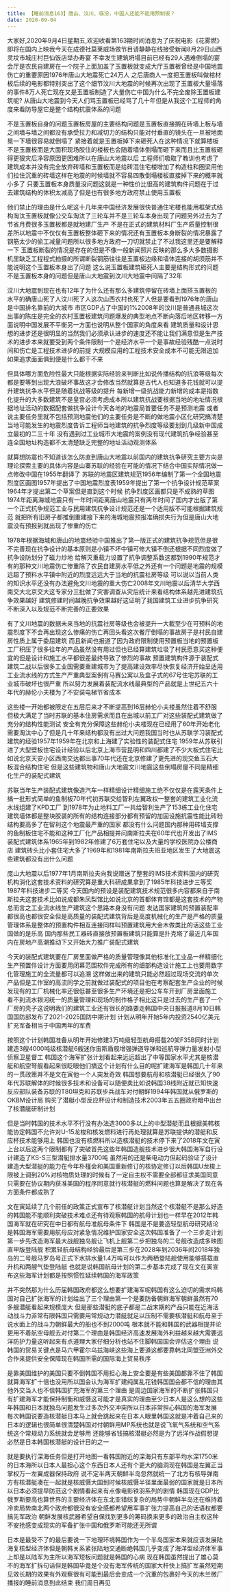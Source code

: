```yaml
---
title: 【睡前消息163】唐山、汶川、临汾，中国人还能不能用预制板？
date: 2020-09-04
---
```


大家好,2020年9月4日星期五,欢迎收看第163期时间消息为了庆祝电影《花雾燃》即将在国内上映我今天在成德社莫莱威场做节目请静静在线接受新闻8月29日山西灵坟市城庄村巨仙饭店举办寿宴
不幸发生建筑坍塌目前已经有29人遇难倒塌的宴会厅是农民自建房在一个院子上面加盖了玉置板就变成大厅玉置板曾经是中国地震伤亡的重要原因1976年唐山大地震死亡24万人
之后唐商人一度把玉置板叫做棺材板后续的电影都特别突出了这个细节汶川大地震的时候再次出现了玉置板大量塌落的事件8万人死亡现在又是玉置板制造了大量伤亡中国为什么不完全废除玉置板建筑呢?
从唐山大地震到今天人们骂玉置板已经骂了几十年但是从我这个工程师的角度来看防导屋它是整个结构抗震体系的问题

不是玉置板自身的问题玉置板房屋的主要结构问题是玉置板直接搁在砖墙上板与墙之间墙与墙之间都没有承受拉力和减切力的结构只能对付垂直的镜头在一旦被地面晃一下墙很容易就倒塌了
紧接着就是玉置板掉下来砸死人在这种情况下就算楼板不是玉置板而是大面积现场胶住的楼板也会随着墙体倒塌而砸下来而且比玉置板砸得更狠灾后净容原因更困难所以在唐山大地震以后
工程师们吸取了教训也考虑了建筑成本并没有完全放弃砖墙和玉置板而是给砖混住宅楼增加了构造柱和圈梁用他们拉住沉重的砖墙这样在地震的时候墙就不容易四散倒塌楼板直接掉下来的概率就小多了
只要玉置板本身质量没问题这就是一种性价比很高的建筑构件问题在于过去建筑结构的体积太减高了但是也有很多地方政府禁止使用玉置板

他们禁止的理由是什么呢这十几年来中国经济发展很快普通住宅楼也能用框架式结构淘汰玉置板就像公交车淘汰了三轮车并不是三轮车本身出现了问题另外过去为了节省月费很多玉置板都是就地建厂生产
不是在正式的建筑材料厂生产质量控制很差所以地震中不仅仅有玉置板整体砸下来的情况还有玉置板本身断裂的情况暴露了钢筋太少的偷工减量问题所以很多地方政府一刀切就禁止了不过我这里还是要解释一下
玉置板断裂的情况是存在的但是不像一般新闻照片反映的那么多大多数摄影机里缺乏工程程式拍摄的所谓断裂钢筋往往是玉置板边缘和墙体连接的胡须筋并不能说明这个玉置板本身出了问题
这么说玉置板建筑砸死人主要是结构形式的问题不是玉置板本身的问题但是唐山大地震到汶川大地震中间隔了32年

汶川大地震到现在也有12年了为什么还有那么多建筑停留在砖墙上面搭玉置板的水平的确唐山死了人汶川死了人这次山西农村也死了人但是要看到1976年的唐山是中国排名靠前的大城市
市区GDP占了中国的1%2008年的汶川是普通县城这次出事的陈庄是完全的农村玉置板建筑问题爆发的典型地点不断向落后地区转移一方面说明中国发展不平衡另一方面也说明从整个国家的角度来看
建筑质量和设计思想的进步还是很明显的当然我们必须承认进步的速度还不能让我们满意但是生产技术的进步本来就要受到两个条件限制一个是经济水平一个是事故经验残酷一点说时间和伤亡是工程技术进步的前提
大规模应用的工程技术安全成本不可能无限追加如果追求面面俱到便是什么都干不来

但具体哪方面危险性最大只能根据实际经验来判断比如说传播结构的抗浪等级每次都是要等到出现大浪破坏事故这才会修改当然就算是古代人也知道多花钱就可以提升建筑抗争水平但是随着抗战等级的提升
每新增一级抗战能力新增的成本是指数化提升的大多数建筑不是皇宫必须考虑成本所以建筑抗战要根据当地的地址情况根据地址活动的数据配套做抗争设计今天各地的地震局首要任务不是预测地震
或者说主要任务里就不包括预测地震他们的主要任务是不断的做地震小区化研究搞清楚当地可能发生的地震烈度告诉工程师当地建筑的抗争烈度等级要划到几级新中国成立最初的二三十年
没有遇到过工业城市大地震的案例没有现代建筑抗争经验甚至连全国地址构造都不太清楚缺乏完整的地址活动观测体系

就算想防震也不知道该怎么防直到唐山大地震以前国内的建筑抗争研究主要方向是理论探索主要的具体内容是山寨苏联的经验在可能的情况下结合中国实际情况做一点修改中国在1955年翻译了
苏联的地震区建筑规范1956年编制了第一个全国地震烈度区画图1957年提出了中国地震烈度表1959年提出了第一个抗争设计规范草案1964年才提出第二个草案但是直到这个时候
抗争烈度区画都只是不成熟的草图1974年距离海城地震只有一年时间距离唐山地震只有两年时间了国内才出版了第一个正式抗争规范工业与民用建筑抗争设计规范还是一个适用版不可能根据建筑规范
就把所有旧房子都推倒重建接下来的海城地震预报准确损失行为但是唐山大地震没有预报到就出现了惨重的伤亡

1978年根据海城和唐山的地震经验中国推出了第一版正式的建筑抗争规范但是很不完善现在抗争设计的基本原则是小镇不坏中镇可修大镇不倒还根据不同烈度做了抗争设防划分了磁力炒地
给解灭重载力设置了抗争调整系数这都到1990年规范才有的那种文川地震伤亡惨重除了农民自建房水平低之外还有一个问题是地震的规模远超了预料水平镇中附近的烈度远远大于当地的抗震社房等级
可以说以当前人类的知识水平还没有办法避免文川地震的重大伤亡2008年文川地震以后清华大学西南交大北京交大这专家分三批做了灾害调查从灾后统计来看结构体系越先进建筑抗争效果越好
建筑修建时间越晚抗争效果越好这证明了我国建筑工业进步抗争研究不断深入以及规范不断完善的正要效果

有了文川地震的数据未来当地的抗震社房等级也会被提升一大截至少在可预料的地震烈度下不会再出现这么惨痛的伤亡再回头看这次餐厅倒塌的事故房子是村民自建房性质上属于委屈建筑
而且新闻也报道了因为政府限制使用预置板当地的预置板工厂积压了很多往年的产品虽然没有用过但也已经算建筑垃圾了村民愿意买这种便宜的但是设计和施工水平都很差最终导致了惨烈的事故
预置建筑构件源于装配式建筑二战以后很多工业国需要重建城市为了提高建设效率尽快恢复经济开始呈适用工业流水线的方式生产严重典型案例有马赛公寓以及盒子式的67号住宅苏联的工业城市破坏也很严重
所以努力发展着装配流水线最典型的产品就是上世纪五六十年代的赫伦小夫楼为了不安装电梯节省成本

这些楼一开始都被限定在五层后来才不断提高到16层赫伦小夫楼虽然住着不舒服但极大满足了当时苏联的基本住房需求而且在出城以前工厂对这些装配式建筑做了充分的结构性能测试
安全有充分保障这些赫伦小夫楼现在已经用了60年开始老化需要淘汰中心了但是几十年来结构都没有出过大问题我国当时也从苏联学习装配式建筑的经验1957年1959年在北京和上海建了实验性的装配式住宅
1959年从苏联引进了大型壁板住宅设计经验以后北京上海市营昆明和四川都建了不少大板式住宅比如说北京天安小区西南交达都出事70年代还在北京修建了更先进的现交鱼玉石大板混合结构住宅
但是这些建筑物和唐山大地震文川地震这些倒塌房屋不同是精细化生产的装配式建筑

苏联当年生产装配式建筑像造汽车一样精细设计精细施工绝不仅仅是在露天条件上搞一批形式简单的鱼制板70年代初苏联交给智利左翼政权一整套的建筑工业化流水线组建了KPD工厂
到1978年为止地料工厂一共给智利生产了153栋工业化住宅建筑墙体都是整块胶装的所有的结构连接部分都有预留的加固设施抗震性能比砖粉结构要高多了在智利这个地震最严重的国家
都没有什么问题国内那种用砖墙支撑的鱼制板住宅不能和这种工厂化产品相提并问南斯拉夫在60年代也开发出了IMS装配式建筑体系1965年到1982年修建了6万套住宅以及大量的学校医院办公楼商店
建筑砖头比小套住宅大多了1969年和1981年南斯拉夫班亚地区发生了大地震这些建筑都没有出什么问题

庞山大地震以后1977年1月南斯拉夫向我说赠送了整套的IMS技术资料国内的研究机构消化这套技术资料的研究算是重大科研成果拿到了1985年科技进步三等奖1987年科技进步二等奖
今天国内的预设是装配建筑技术规范很多内容都来自于南斯拉夫这套技术比如说成都朱凤梨馆比如说北京的首都体育馆都是这套技术的产物总而言之工业流水线生产建筑这个思路本身没有问题
发达国家建筑的预置装配率都很高也都很安全但是高质量的装配式建筑背后是高度机械化的生产是严格的质量管理体系是整体的预置构件相互连接同样叫预置建筑用大金木做类比的话这些工业国做的是乐高
国内那些民工器砖直接放预置板建筑只能算是扑克塔了最近几年国内在房地产高潮推动下又开始大力推广装配式建筑

今天的装配式建筑要在厂房里面做严格的质量管理像其他标准化工业品一样精细化生产预置件设计方面要用闭幕范围软件完成所有的细部构造设计施工上也要用数字化管理施工的全流量都可以追溯
这样做出来的建筑只能必然超过现场交流的单次产品但是工作室的高流同学之前就做过装配式的项目他在考察配套生产企业的时候发现有的工厂机械化率还很低甚至很多生产环境还是把公车车开到厂房里面施工
看不到流水银河统一的质量管理和现场的制作格子相比这只是过去的生产套了一个厂房的壳子这说明我们的建筑工业还有很长的路要走韩国中央日报报道8月10日韩国国防部发布了2021-2025国防中期计划
计划从明年开始5年内投资2540亿美元扩充军备相当于中国两年的军费

按照这个计划韩国准备从明年开始修建3万吨级轻型航母搭载20架F35B同时计划建造3艘4000吨级核潜艇6艘迷你宙斯盾舰增强弹道导弹和巡航导弹力量发射小型侦察卫星督工
韩国这个海军扩张计划看起来远远超出了中等国家水平尤其是核潜艇和航空弩舰看起来很眨眼他们搞这个计划有什么目的呢扩建海军是韩国几十年来的一贯政策并不是文在寅他一个人突发奇效
韩国想要航母和核潜艇已经很久了90年代苏联解体的时候很多技术和设备可以随便卖比如说韩国38线附近就已知快速反应部队装备苏联的T80坦克和苏联步兵战车对付朝鲜1994年韩国就从俄罗斯的OKBM设计局
购买了潜艇小型反应杯设计和制造技术2003年五五圈政府暗中出台了核潜艇研制计划

但是当时韩国的技术水平不行没有办法造3000多以上的中型潜艇而且根据美韩核能协定韩国不允许对U-15龙梭和核发燃料进行再处理就算是苏联提供的潜艇和反应杯技术能够用上
韩国也没有核燃料所以造核潜艇的技术停下来了2018年文在寅上台以后这两个限制都有了突破首先这些年韩国造舰技术进步很大韩国海军自行设计建造了KS-S三型潜艇排水量3700吨
虽然用的还是柴电动力但起码验证了设计建造大型潜艇的能力在今年朴槿会和美国重新修订的核协定修订以后韩国U龙梭上限被上调到20%对核物质处理的时候有了一定自主权不需要全部都征求美国同意
只需要在协议期内获准美国的程序同意就行核潜艇的燃料问题也算是解决了现在各方面条件都成熟了

文在寅延续了几个前任的政策正式宣布了核潜艇计划当然这个核潜艇不是那么好造的韩国能不能顺利突破技术难点还有待观察韩国的航母计划也一样早在2012年韩国海军就在研究在中日都有航母准航母条件下
韩国是不是要造轻型航母研究结论是韩国海军需要用航母应对紧急情况维护国家安全这次韩国准备了一个三步走计划第一步先改造海军最大战舰独岛舰让飞机上舰第二步把独岛的二号舰改造成多映图直甲版登陆舰
积累轻航母结构经验最后是第三步在2028年到2036年间2018年独岛的二号舰马罗岛号正式下水排水量1.4万吨可以作为两栖登陆舰使用能够搭载直升机和两艘气垫登陆艇
也就是说韩国航母计划的第二步基本完成了现在文在寅宣布这些海军计划都是按照惯性延续韩国的海军政策

并不突然那为什么历届韩国政府都这么想要扩建海军呢韩国有这么迫切的需求吗韩国对自己扩张海军的计划给出了三个理由第一个是要防备朝鲜海军朝鲜虽然有70多艘潜艇看起来规模庞大
但是那些潜艇的底子都是二战末期的产品只能在近海活动战斗力非常有限韩国只需要用常规动力潜艇就足以压制不需要核潜艇和航母至于说水面上的战斗力朝鲜最大的船也不到2000吨
根本就不能和韩国的武器相提并论更用不着航空母舰去对付第二个理由是韩国经济高速发展海外利益越来越大需要远洋防护力量这听起来有点道理大家仔细分析也站不住脚韩国国会评估这个理由
说韩国的贸易关键点是马六甲霍尔乌兹海峡这些海上要道这都要靠韩北同盟亚洲外交合作来提供安全保障现在韩国所需的国际海上贸易秩序

是靠美国维护的美国只要不倒韩国不用担心海上安全要是有些美国都靠不住了韩国就算海军扩十倍也没用所以国会认为海军扩建纯属乱花钱韩国国会都不信的理由其他外交当人也不信韩国扩充海军的第三个理由
是周边国家海军的不断扩张韩国只有扩建海军才能保持制衡和威慑这可能才是真实的理由至少日本人是这么想的这些年韩国和日本就独岛问题发生过多次外交冲突所以日本非常担心韩国的海军发展
每次韩国说要造核潜艇日本马上就会跳起来在日本人眼里韩国这就是冲着自己来的日本的逻辑也很简单很清楚韩国对付朝鲜用MP系统也就是说飞氧气系统和空气系统这个常规动力系统就会足够用
还能够省钱搞核潜艇必然是为了远洋作战假想提必然是日本韩国核潜艇的设计目的之一

就是要执行深海任务但是打开地图一看韩国附近的深海只有东部平均水深1750米的日本海所以日本人最担心这个东西日本人还有个更大的脑洞现在韩国是左翼正当掌权万一左翼成器保持政府
说不定半两天朝鲜半岛忽然就统一了北方有核导弹南方有核潜艇凑在一起就是核威慑大国到时候核威慑半径里面最弱的国家就是日本所以日本必须提早防范这个剧情看起来有点像电影铁羽系列的剧情
韩国现在GDP比俄罗斯要高也算世界的主要经济体在东北亚错综复杂的局势中朝鲜半岛还在维持着冷卖局势南北两个政府都很没有安全感都希望用军事扩张力提高自己的话语权都要搞先军政治
朝鲜发展核武器希望自保找到更多的筹码换来更多的政治自主权这种不安抢感变成现实的军备扩张中国和俄罗斯可能还无所谓

日本是最受不了的最后要说一下地理环境韩国作为一个半岛国家本来就应该发展陆海复核型经济体但是朝韩关系紧张陆地交通断绝韩国几乎变成了海洋型经济体军事上却是以陆军为主所以海军短板问题就是韩国的心病
现在韩国虽然提出了雄心莫不的海军扩拆句话但是韩国毕竟是个没有海军传统的国家大杆快上搞扩军虽然短期见效长期的效果有外观察很有可能到最后会变成一个沉重的包裹好今天的木兰微厂播报的睡前消息到此结束
我们周日再见